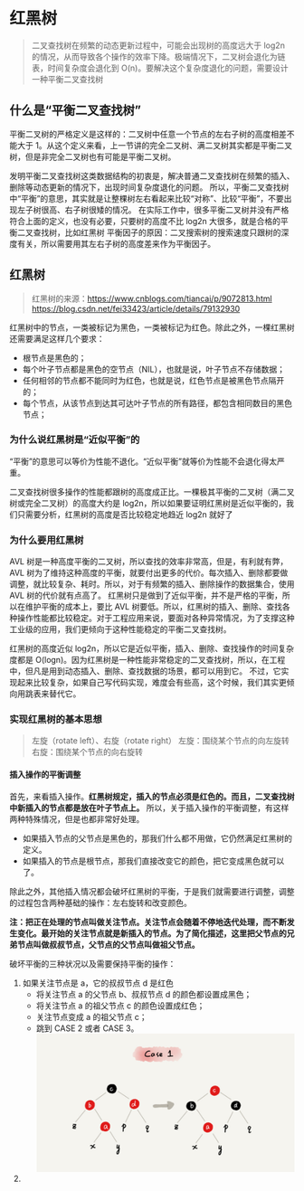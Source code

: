 # 红黑树
>二叉查找树在频繁的动态更新过程中，可能会出现树的高度远大于 log2n 的情况，从而导致各个操作的效率下降。极端情况下，二叉树会退化为链表，时间复杂度会退化到 O(n)。要解决这个复杂度退化的问题，需要设计一种平衡二叉查找树


## 什么是“平衡二叉查找树”
平衡二叉树的严格定义是这样的：二叉树中任意一个节点的左右子树的高度相差不能大于 1。从这个定义来看，上一节讲的完全二叉树、满二叉树其实都是平衡二叉树，但是非完全二叉树也有可能是平衡二叉树。

发明平衡二叉查找树这类数据结构的初衷是，解决普通二叉查找树在频繁的插入、删除等动态更新的情况下，出现时间复杂度退化的问题。
所以，平衡二叉查找树中“平衡”的意思，其实就是让整棵树左右看起来比较“对称”、比较“平衡”，不要出现左子树很高、右子树很矮的情况。
在实际工作中，很多平衡二叉树并没有严格符合上面的定义，也没有必要，只要树的高度不比 log2n 大很多，就是合格的平衡二叉查找树，比如红黑树
平衡因子的原因：二叉搜索树的搜索速度只跟树的深度有关，所以需要用其左右子树的高度差来作为平衡因子。

## 红黑树
> 红黑树的来源：https://www.cnblogs.com/tiancai/p/9072813.html
>https://blog.csdn.net/fei33423/article/details/79132930

红黑树中的节点，一类被标记为黑色，一类被标记为红色。除此之外，一棵红黑树还需要满足这样几个要求：
- 根节点是黑色的；
- 每个叶子节点都是黑色的空节点（NIL），也就是说，叶子节点不存储数据；
- 任何相邻的节点都不能同时为红色，也就是说，红色节点是被黑色节点隔开的；
- 每个节点，从该节点到达其可达叶子节点的所有路径，都包含相同数目的黑色节点；


### 为什么说红黑树是“近似平衡”的
“平衡”的意思可以等价为性能不退化。“近似平衡”就等价为性能不会退化得太严重。

二叉查找树很多操作的性能都跟树的高度成正比。一棵极其平衡的二叉树（满二叉树或完全二叉树）的高度大约是 log2n，所以如果要证明红黑树是近似平衡的，我们只需要分析，红黑树的高度是否比较稳定地趋近 log2n 就好了


### 为什么要用红黑树
AVL 树是一种高度平衡的二叉树，所以查找的效率非常高，但是，有利就有弊，AVL 树为了维持这种高度的平衡，就要付出更多的代价。每次插入、删除都要做调整，就比较复杂、耗时。所以，对于有频繁的插入、删除操作的数据集合，使用 AVL 树的代价就有点高了。
红黑树只是做到了近似平衡，并不是严格的平衡，所以在维护平衡的成本上，要比 AVL 树要低。所以，红黑树的插入、删除、查找各种操作性能都比较稳定。对于工程应用来说，要面对各种异常情况，为了支撑这种工业级的应用，我们更倾向于这种性能稳定的平衡二叉查找树。

红黑树的高度近似 log2n，所以它是近似平衡，插入、删除、查找操作的时间复杂度都是 O(logn)。因为红黑树是一种性能非常稳定的二叉查找树，所以，在工程中，但凡是用到动态插入、删除、查找数据的场景，都可以用到它。
不过，它实现起来比较复杂，如果自己写代码实现，难度会有些高，这个时候，我们其实更倾向用跳表来替代它。

### 实现红黑树的基本思想
>左旋（rotate left）、右旋（rotate right）
左旋：围绕某个节点的向左旋转
右旋：围绕某个节点的向右旋转

#### 插入操作的平衡调整
首先，来看插入操作。**红黑树规定，插入的节点必须是红色的。而且，二叉查找树中新插入的节点都是放在叶子节点上。**
所以，关于插入操作的平衡调整，有这样两种特殊情况，但是也都非常好处理。
- 如果插入节点的父节点是黑色的，那我们什么都不用做，它仍然满足红黑树的定义。
- 如果插入的节点是根节点，那我们直接改变它的颜色，把它变成黑色就可以了。

除此之外，其他插入情况都会破坏红黑树的平衡，于是我们就需要进行调整，调整的过程包含两种基础的操作：左右旋转和改变颜色。

**注：把正在处理的节点叫做关注节点。关注节点会随着不停地迭代处理，而不断发生变化。最开始的关注节点就是新插入的节点。为了简化描述，这里把父节点的兄弟节点叫做叔叔节点，父节点的父节点叫做祖父节点。**

破坏平衡的三种状况以及需要保持平衡的操作：
1. 如果关注节点是 a，它的叔叔节点 d 是红色
    - 将关注节点 a 的父节点 b、叔叔节点 d 的颜色都设置成黑色；
    - 将关注节点 a 的祖父节点 c 的颜色设置成红色；
    - 关注节点变成 a 的祖父节点 c；
    - 跳到 CASE 2 或者 CASE 3。
![红黑树case1](../images/red_black01.jpg)
2. 








